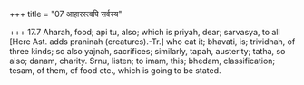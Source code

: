 +++
title = "07 आहारस्त्वपि सर्वस्य"

+++
17.7 Aharah, food; api tu, also; which is priyah, dear; sarvasya, to all
\[Here Ast. adds praninah (creatures).-Tr.\] who eat it; bhavati, is;
trividhah, of three kinds; so also yajnah, sacrifices; similarly, tapah,
austerity; tatha, so also; danam, charity. Srnu, listen; to imam, this;
bhedam, classification; tesam, of them, of food etc., which is going to
be stated.

